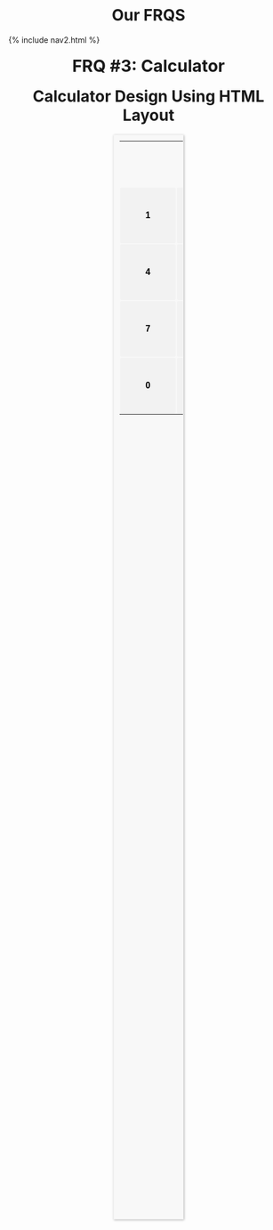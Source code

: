 <br>
<br>

# Our FRQS

<div id="title">
{% include nav2.html %}
</div>

<h1 style="text-align: center; font-size: 30px">
      FRQ
      <span style="font-weight: bold">#3: Calculator</span>
    </h1>

<body>
<style>
    h1{
    text-align: center;
    margin-top: 0.67em;
    margin-bottom: 0.67em;
  }
  *{
    margin: 0;
    padding: 0;
  }
  .container{
    margin: auto;
    width: 25%;
    padding: 10px;
    border: 1px solid #f2f2f2;
    -webkit-box-shadow: 1px 1px 4px 0px rgba(176,176,176,1);
       -moz-box-shadow: 1px 1px 4px 0px rgba(176,176,176,1);
            box-shadow: 1px 1px 4px 0px rgba(176,176,176,1);
    background-color: #fff;
    background-color: #F8F8F8;
  }
  .header{
    background-color: #81C784;
    padding: 10px;
    color: #fff;
    text-align: center;
  }
  .result{
    font-size: 24px;
    padding: 24px 5px;
    font-weight: 700;
    text-align: right;
    width: 70%;
    border: none;
    background-color: #F8F8F8;
  }
  .first-row,
  .second-row,
  .third-row,
  .conflict
  {
    display: inline-block;
    width: 100%;
  }
  .box{
   padding: 15px;
   font-weight: bold;
   font-size: 16px;
   border: none;
   border-radius: 3px;
   background-color: #F2F2F2;
   float: left;
   margin: auto;
   /*border: 1px solid #000;*/
  }
  .conflict .left,
  .conflict .right{
    float: left;
    position: relative;
  }
  .left{
    width: 74%;
  }
  .right{
    width: 24%;
  }
  .big{
    padding: 15px;
    font-weight: bold;
    font-size: 16px;
    border: none;
    border-radius: 3px;
    background-color: #F2F2F2;
    float: left;
    width: 64.5%;
  }
  .small{
    padding: 15px;
    font-weight: bold;
    font-size: 16px;
    border: none;
    border-radius: 3px;
    background-color: #F2F2F2;
    float: left;
    width: 31.5%;
    margin: 0 2px;
  }
  .plus{
    height: 105px;
    width: 100%;
  }
  .green{
    background-color: #81C784;
  }
  .red{
    background-color: #F50258
  }
  .grey{
    background-color: #F2F2F2;
  }
  .white-text{
    color: #fff;
  }
  .top-margin{
    margin-top: 4px;
  }
</style>
        <th:block layout:fragment="body" th:remove="tag">
            <h1>Calculator Design Using HTML Layout</h1>
            <form method="GET" id="calcForm">
                <table style="height:50%" id="calcu" class="container">
                    <tr>
                        <td><input style="width: 90%" type="text" class="result" name="input" id="calcFormInput" th:value="${output}"><input style="width: 10% ; height: 50px" type="button" value="c" onclick="clr()" /> </td>
                    </tr>
                    <tr class ="first-row">
                        <!-- create button and assign value to each button -->
                        <!-- dis("1") will call function dis to display value -->
                        <td style="padding: 1px"><input style="width: 100px; height:100px" type="button" value="1" onclick="dis('1')" class= "box" name=""
                                    onkeydown="myFunction(event)"></td>
                        <td style="padding: 1px"><input style="width: 100px; height:100px" type="button" value="2" onclick="dis('2')" class= "box" name=""
                                    onkeydown="myFunction(event)"> </td>
                        <td style="padding: 1px"><input style="width: 100px; height:100px" type="button" value="3" onclick="dis('3')" class= "box" name=""
                                    onkeydown="myFunction(event)"> </td>
                        <td style="padding: 1px"><input style="width: 100px; height:100px" type="button" value="/" onclick="dis('/')" class= "box" name=""
                                    onkeydown="myFunction(event)"> </td>
                    </tr>
                    <tr class ="second-row">
                        <td style="padding: 1px"><input style="width: 100px; height:100px"  type="button" value="4" onclick="dis('4')" class= "box" name=""
                                    onkeydown="myFunction(event)"> </td>
                        <td style="padding: 1px"><input style="width: 100px; height:100px"  type="button" value="5" onclick="dis('5')" class= "box" name=""
                                    onkeydown="myFunction(event)"> </td>
                        <td style="padding: 1px"><input style="width: 100px; height:100px"  type="button" value="6" onclick="dis('6')" class= "box" name=""
                                    onkeydown="myFunction(event)"> </td>
                        <td style="padding: 1px"><input style="width: 100px; height:100px" type="button" value="*" onclick="dis('*')" class= "box" name=""
                                    onkeydown="myFunction(event)"> </td>
                    </tr>
                    <tr class ="third-row">
                        <td style="padding: 1px"><input style="width: 100px; height:100px"  type="button" value="7" onclick="dis('7')" class= "box" name=""
                                    onkeydown="myFunction(event)"> </td>
                        <td style="padding: 1px"><input style="width: 100px; height:100px"  type="button" value="8" onclick="dis('8')" class= "box" name=""
                                    onkeydown="myFunction(event)"> </td>
                        <td style="padding: 1px"><input style="width: 100px; height:100px"  type="button" value="9" onclick="dis('9')" class= "box" name=""
                                    onkeydown="myFunction(event)"> </td>
                                    <td style="padding: 1px"><input style="width: 100px; height:100px"  type="button" value="-" onclick="dis('-')" class= "box" name=""
                                    onkeydown="myFunction(event)"> </td>
                    </tr>
                    <tr class = "conflict">
                        <td style="padding: 1px"><input style="width: 100px; height:100px"  type="button" value="0" onclick="dis('0')" class= "box" name=""
                                    onkeydown="myFunction(event)"> </td>
                        <td style="padding: 1px"><input style="width: 100px; height:100px"  type="button" value="." onclick="dis('.')" class= "box" name=""
                                    onkeydown="myFunction(event)"> </td>
                        <!-- solve function call function solve to evaluate value -->
                        <td style="padding: 1px"><input style="width: 100px; height:100px"  type="submit" name="" value="Submit" class=" green white-text big"> </td>
                        <td style="padding: 1px"><input style="width: 100px; height:100px"  type="button" value="+" onclick="dis('+')" class= "box" name=""
                                    onkeydown="myFunction(event)"> </td>
                    </tr>
                </table>
            </form>
            <script>
                // Function that display value
                function dis(val) {
                    document.getElementById("calcForm1").value += val;
                    varvar = document.getElementById("calcForm1").value;
                    console.log("varvar");
                }
                function myFunction(event) {
                    if (event.key == '0' || event.key == '1' 
                        || event.key == '2' || event.key == '3'
                        || event.key == '4' || event.key == '5' 
                        || event.key == '6' || event.key == '7'
                        || event.key == '8' || event.key == '9' 
                        || event.key == '+' || event.key == '-'
                        || event.key == '*' || event.key == '/')
                        document.getElementById("calcForm1").value += event.key;
                }
          var cal = document.getElementById("calcu");
                cal.onkeyup = function (event) {
                    if (event.keyCode === 13) {
                        console.log("Enter");
                        let x = document.getElementById("calcForm1").value
                        console.log(x);
                    }
                }
          // Function that clear the display
                function clr() {
                    document.getElementById("calcFormInput").value = ""
                }
                function submitform(event) {
                  event.preventDefault();
                  // var xhr = new XMLHttpRequest();
                  // xhr.open(
                  //   "GET",
                  //   "https://f1.aadit.dev/api/calculator/calculate"
                  // );
                  // xhr.setRequestHeader("Content-Type", "application/json;charset=UTF-8");
                  const inputElement = document.getElementById("calcFormInput")   ;                                 
                  const expression = inputElement.value;                  
                  const url = "https://f1.aadit.dev/api/calculator/calculate?expression="
                  // const url = "http://localhost:8085/api/calculator/calculate?expression="
                  fetch(url + encodeURIComponent(expression), {cors: "no-cors"})
                  .then((response) => {
                  // check for response errors
                    if (response.status == 200) {
                      return response.json().then((data) => {
                        inputElement.value = data.result;
                      });
                    } else if (response.status == 400){
                      return response.json().then((data) => {
                        inputElement.value = data.error;
                      }); 
                    } else {
                      return response.text().then(text => {
                        console.log(text);
                      });
                    }
                  })
                  .catch(e => {
                    console.error(e);
                    inputElement.value = "invalid expression";
                  })
                }
                const form = document.getElementById("calcForm");
                form.addEventListener("submit", submitform);
            </script>
        </th:block>
    </body>
